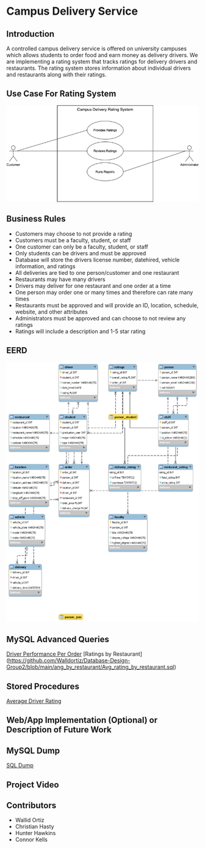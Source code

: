 # Campus Delivery Service

## Introduction
A controlled campus delivery service is offered on university campuses which allows students to order food and earn money as delivery drivers. We are implementing a rating system that tracks ratings for delivery drivers and restaurants. The rating system stores information about individual drivers and restaurants along with their ratings.

## Use Case For Rating System
![](Images/RatingSystemUseCase.png)

## Business Rules
* Customers may choose to not provide a rating 
* Customers must be a faculty, student, or staff
* One customer can only be a faculty, student, or staff
* Only students can be drivers and must be approved
* Database will store the drivers license number, datehired, vehicle information, and ratings
* All deliveries are tied to one person/customer and one restaurant
* Restaurants may have many drivers
* Drivers may deliver for one restaurant and one order at a time
* One person may order one or many times and therefore can rate many times
* Restaurants must be approved and will provide an ID, location, schedule, website, and other attributes
* Administrators must be approved and can choose to not review any ratings
* Ratings will include a description and 1-5 star rating

## EERD
![](Images/EERD.png)
## MySQL Advanced Queries
[Driver Performance Per Order](https://github.com/Wallidortiz/Database-Design-Group2/blob/main/driver_ratings.sql)
[Ratings by Restaurant] (https://github.com/Walldortiz/Database-Design-Group2/blob/main/ang_by_restaurant/Avg_rating_by_restaurant.sql)
## Stored Procedures
[Average Driver Rating](https://github.com/Wallidortiz/Database-Design-Group2/blob/main/avg_driver.sql)
## Web/App Implementation (Optional) or Description of Future Work
## MySQL Dump
[SQL Dump](https://github.com/Wallidortiz/Database-Design-Group2/blob/main/ITCS%203160%20Group%202%20project.sql)
## Project Video

## Contributors
* Wallid Ortiz
* Christian Hasty
* Hunter Hawkins
* Connor Kells
